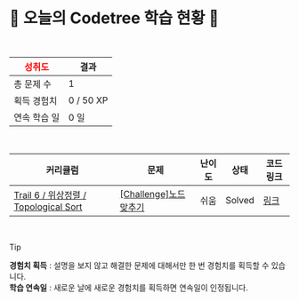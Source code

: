 # 🌲 오늘의 Codetree 학습 현황 🌲

<br />

| <span style="color:red;display:block;text-align:center;"> **성취도**</span> | 결과 |
|---|---|
| 총 문제 수 | 1 |
| 획득 경험치 | 0 / 50 XP |
| 연속 학습 일 | 0 일 |

<br />

|커리큘럼|문제|난이도|상태|코드 링크|
|---|---|---|---|---|
|[Trail 6 / 위상정렬 / Topological Sort](https://https://en.codetree.ai/trail-info/intermediate-high/)|[[Challenge]노드 맞추기](https://https://en.codetree.ai/trails/complete/curated-cards/challenge-nodes-guessing/)|쉬움|Solved|[링크](https://github.com/Leejieon/codetree-TILs/blob/main/250107/%EB%85%B8%EB%93%9C%20%EB%A7%9E%EC%B6%94%EA%B8%B0/nodes-guessing.java)|


<br />

> [!TIP]
> **경험치 획득** : 설명을 보지 않고 해결한 문제에 대해서만 한 번 경험치를 획득할 수 있습니다.  
> **학습 연속일** : 새로운 날에 새로운 경험치를 획득하면 연속일이 인정됩니다.

